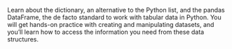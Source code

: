 Learn about the dictionary, an alternative to the Python list, and the pandas DataFrame, the de facto standard to work with tabular data in Python. 
You will get hands-on practice with creating and manipulating datasets, and you’ll learn how to access the information you need from these data structures.
